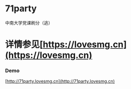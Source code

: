 # 71party
中南大学党课刷分（逃）
# 详情参见[https://lovesmg.cn](https://lovesmg.cn)

### Demo
[http://71party.lovesmg.cn](http://71party.lovesmg.cn)
